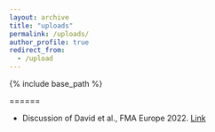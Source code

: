 ```yaml
---
layout: archive
title: "uploads"
permalink: /uploads/
author_profile: true
redirect_from:
  - /upload
---
```


{% include base_path %}

======
* Discussion of David et al., FMA Europe 2022. [Link](https://d0nghyunkang.github.io/files/JudgeBias_Slides_short_20220707_FinanceForum_20mins.pdf)
